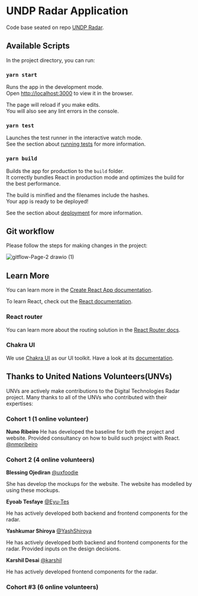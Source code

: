 # UNDP Radar Application

Code base seated on repo  [UNDP Radar](https://github.com/SDG-AI-Lab/Digital_Technologies_Radar).

## Available Scripts

In the project directory, you can run:

### `yarn start`

Runs the app in the development mode.\
Open [http://localhost:3000](http://localhost:3000) to view it in the browser.

The page will reload if you make edits.\
You will also see any lint errors in the console.

### `yarn test`

Launches the test runner in the interactive watch mode.\
See the section about [running tests](https://facebook.github.io/create-react-app/docs/running-tests) for more information.

### `yarn build`

Builds the app for production to the `build` folder.\
It correctly bundles React in production mode and optimizes the build for the best performance.

The build is minified and the filenames include the hashes.\
Your app is ready to be deployed!

See the section about [deployment](https://facebook.github.io/create-react-app/docs/deployment) for more information.

## Git workflow

Please follow the steps for making changes in the project:

![gitflow-Page-2 drawio (1)](https://user-images.githubusercontent.com/28465079/160427617-cfa45839-69c2-4bc5-872c-1a8ba4685d85.png)


## Learn More

You can learn more in the [Create React App documentation](https://facebook.github.io/create-react-app/docs/getting-started).

To learn React, check out the [React documentation](https://reactjs.org/).

### React router

You can learn more about the routing solution in the [React Router docs](https://reactrouter.com/docs/en/v6/getting-started/installation).

### Chakra UI

We use [Chakra UI](https://chakra-ui.com) as our UI toolkit. Have a look at its [documentation](https://chakra-ui.com/docs/getting-started).

## Thanks to United Nations Volunteers(UNVs)

UNVs are actively make contributions to the Digital Technologies Radar project. Many thanks to all of the UNVs who contributed with their expertises:

### Cohort 1 (1 online volunteer)

**Nuno Ribeiro**
He has developed the baseline for both the project and website. Provided consultancy on how to build such project with React.
[@nmpribeiro](https://github.com/nmpribeiro)

### Cohort 2 (4 online volunteers)

**Blessing Ojediran** [@uxfoodie](https://github.com/uxfoodie)

She has develop the mockups for the website. The website has modelled by using these mockups.

**Eyoab Tesfaye** [@Eyu-Tes](https://github.com/Eyu-Tes)

He has actively developed both backend and frontend components for the radar. 

**Yashkumar Shiroya** [@YashShiroya](https://github.com/YashShiroya)

He has actively developed both backend and frontend components for the radar. Provided inputs on the design decisions.

**Karshil Desai** [@karshil](https://github.com/karshil)

He has actively developed frontend components for the radar.


### Cohort #3 (6 online volunteers)


